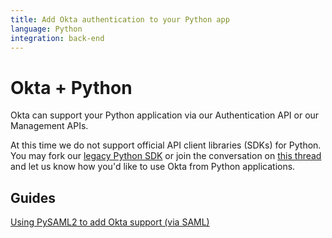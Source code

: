 ```yaml
---
title: Add Okta authentication to your Python app
language: Python
integration: back-end
---
```


# Okta + Python

Okta can support your Python application via our Authentication API or our Management APIs.

At this time we do not support official API client libraries (SDKs) for Python. You may fork our [legacy Python SDK](https://github.com/okta/okta-sdk-python) or join the conversation on [this thread](https://devforum.okta.com/t/python-support-feedback/1778) and let us know how you'd like to use Okta from Python applications.

## Guides

<p><a href='pysaml2'>Using PySAML2 to add Okta support (via SAML)</a></p>
